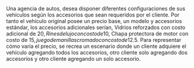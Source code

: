 Una agencia de autos, desea disponer diferentes configuraciones de sus vehículos según los accesorios que sean requeridos por el cliente. Por tanto el vehículo original posee un precio base, un modelo y accesorios estándar, los accesorios adicionales serían, Vidrios reforzados con costo adicional de 20$, Rines de lujo con costo de 10$, Chapa protectora de motor con costo de 15$, juego de manillas cromado con costo de 12.5$. Para representar cómo varía el precio, se recrea un escenario donde un cliente adquiere el vehículo agregando todos los accesorios, otro cliente solo agregando dos accesorios y otro cliente agregando un solo accesorio.